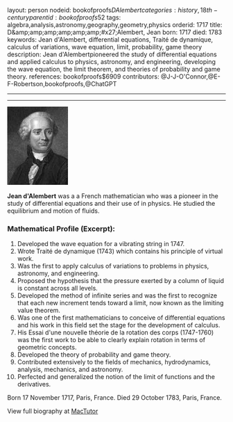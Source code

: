 layout: person
nodeid: bookofproofs$DAlembert
categories: history,18th-century
parentid: bookofproofs$52
tags: algebra,analysis,astronomy,geography,geometry,physics
orderid: 1717
title: D&amp;amp;amp;amp;amp;amp;amp;#x27;Alembert, Jean
born: 1717
died: 1783
keywords: Jean d'Alembert, differential equations, Traité de dynamique, calculus of variations, wave equation, limit, probability, game theory
description: Jean d'Alembertpioneered the study of differential equations and applied calculus to physics, astronomy, and engineering, developing the wave equation, the limit theorem, and theories of probability and game theory.
references: bookofproofs$6909
contributors: @J-J-O'Connor,@E-F-Robertson,bookofproofs,@ChatGPT

---



---

![DAlembert.jpg](https://github.com/bookofproofs/bookofproofs.github.io/blob/main/_sources/_assets/images/portraits/DAlembert.jpg?raw=true)

**Jean d'Alembert** was a a French mathematician who was a pioneer in the study of differential equations and their use of in physics. He studied the equilibrium and motion of fluids.

### Mathematical Profile (Excerpt):
1. Developed the wave equation for a vibrating string in 1747.
2. Wrote Traité de dynamique (1743) which contains his principle of virtual work.
3. Was the first to apply calculus of variations to problems in physics, astronomy, and engineering.
4. Proposed the hypothesis that the pressure exerted by a column of liquid is constant across all levels.
5. Developed the method of infinite series and was the first to recognize that each new increment tends toward a limit, now known as the limiting value theorem.
6. Was one of the first mathematicians to conceive of differential equations and his work in this field set the stage for the development of calculus.
7. His Essai d'une nouvelle théorie de la rotation des corps (1747-1760) was the first work to be able to clearly explain rotation in terms of geometric concepts.
8. Developed the theory of probability and game theory.
9. Contributed extensively to the fields of mechanics, hydrodynamics, analysis, mechanics, and astronomy.
10. Perfected and generalized the notion of the limit of functions and the derivatives.

Born 17 November 1717, Paris, France. Died 29 October 1783, Paris, France.

View full biography at [MacTutor](https://mathshistory.st-andrews.ac.uk/Biographies/DAlembert/)
